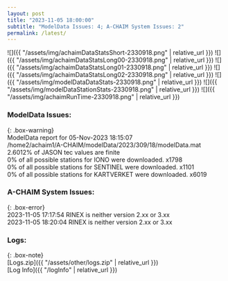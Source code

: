 ```yaml
---
layout: post
title: "2023-11-05 18:00:00"
subtitle: "ModelData Issues: 4; A-CHAIM System Issues: 2"
permalink: /latest/
---
```


![]({{ "/assets/img/achaimDataStatsShort-2330918.png" | relative_url }})
![]({{ "/assets/img/achaimDataStatsLong00-2330918.png" | relative_url }})
![]({{ "/assets/img/achaimDataStatsLong01-2330918.png" | relative_url }})
![]({{ "/assets/img/achaimDataStatsLong02-2330918.png" | relative_url }})
![]({{ "/assets/img/modelDataDataStats-2330918.png" | relative_url }})
![]({{ "/assets/img/modelDataStationStats-2330918.png" | relative_url }})
![]({{ "/assets/img/achaimRunTime-2330918.png" | relative_url }})


### ModelData Issues:  
  
{: .box-warning}  
 ModelData report for 05-Nov-2023 18:15:07   
 /home2/achaim1/A-CHAIM/modelData/2023/309/18/modelData.mat   
 2.6012% of JASON tec values are finite   
 0% of all possible stations for IONO were downloaded. x1798   
 0% of all possible stations for SENTINEL were downloaded. x1101   
 0% of all possible stations for KARTVERKET were downloaded. x6019   
  
### A-CHAIM System Issues:  
  
{: .box-error}  
2023-11-05 17:17:54 RINEX is neither version 2.xx or 3.xx  
2023-11-05 18:20:04 RINEX is neither version 2.xx or 3.xx  

### Logs:  
  
{: .box-note}  
[Logs.zip]({{ "/assets/other/logs.zip" | relative_url }})  
[Log Info]({{ "/logInfo" | relative_url }})  
